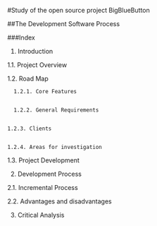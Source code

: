 #Study of the open source project BigBlueButton

##The Development Software Process

###Index
1. Introduction


  1.1. Project Overview


  1.2. Road Map


      1.2.1. Core Features


      1.2.2. General Requirements


    1.2.3. Clients


    1.2.4. Areas for investigation


  1.3. Project Development
  
2. Development Process


  2.1. Incremental Process


  2.2. Advantages and disadvantages


3. Critical Analysis

